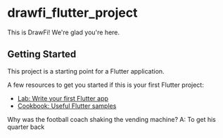 # drawfi_flutter_project

This is DrawFi! We're glad you're here. 

## Getting Started

This project is a starting point for a Flutter application.

A few resources to get you started if this is your first Flutter project:

- [Lab: Write your first Flutter app](https://docs.flutter.dev/get-started/codelab)
- [Cookbook: Useful Flutter samples](https://docs.flutter.dev/cookbook)

Why was the football coach shaking the vending machine? 
A: To get his quarter back
